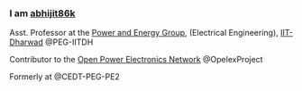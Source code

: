 ### I am [abhijit86k](http://kabhijit.net)

Asst. Professor at the [Power and Energy Group](http://bit.ly/peg-iitdh), (Electrical Engineering), [IIT-Dharwad](http://iitdh.ac.in)
@PEG-IITDH

Contributor to the [Open Power Electronics Network](Opelex.net) @OpelexProject

Formerly at
@CEDT-PEG-PE2
